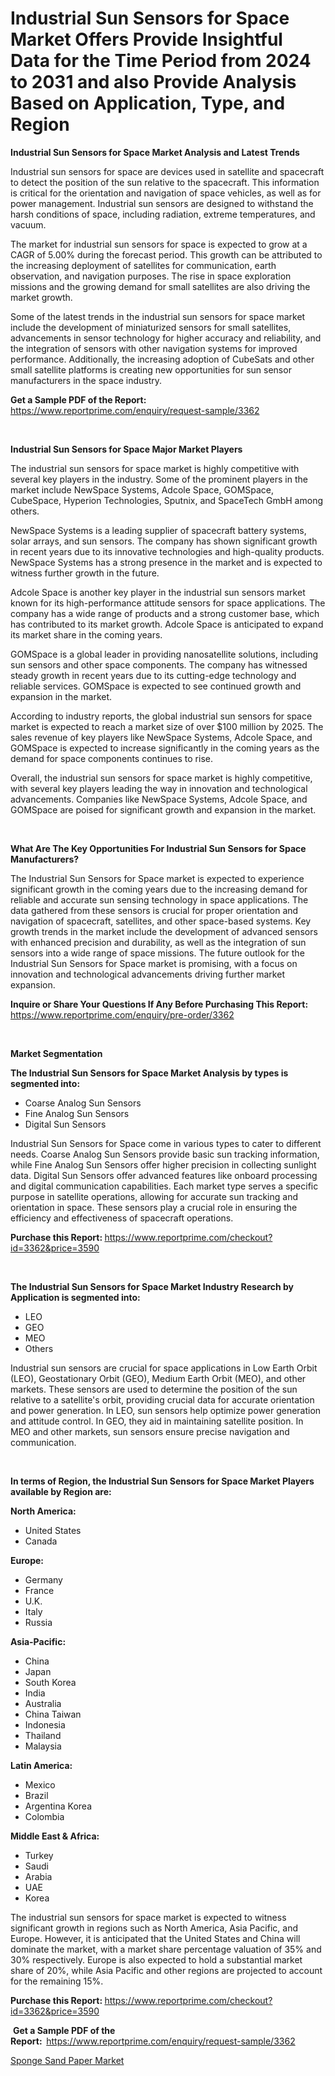 <p><h1>Industrial Sun Sensors for Space Market Offers Provide Insightful Data for the Time Period from 2024 to 2031 and also Provide Analysis Based on Application, Type, and Region</h1></p><p><strong>Industrial Sun Sensors for Space Market Analysis and Latest Trends</strong></p>
<p><p>Industrial sun sensors for space are devices used in satellite and spacecraft to detect the position of the sun relative to the spacecraft. This information is critical for the orientation and navigation of space vehicles, as well as for power management. Industrial sun sensors are designed to withstand the harsh conditions of space, including radiation, extreme temperatures, and vacuum.</p><p>The market for industrial sun sensors for space is expected to grow at a CAGR of 5.00% during the forecast period. This growth can be attributed to the increasing deployment of satellites for communication, earth observation, and navigation purposes. The rise in space exploration missions and the growing demand for small satellites are also driving the market growth.</p><p>Some of the latest trends in the industrial sun sensors for space market include the development of miniaturized sensors for small satellites, advancements in sensor technology for higher accuracy and reliability, and the integration of sensors with other navigation systems for improved performance. Additionally, the increasing adoption of CubeSats and other small satellite platforms is creating new opportunities for sun sensor manufacturers in the space industry.</p></p>
<p><strong>Get a Sample PDF of the Report:&nbsp;</strong> <a href="https://www.reportprime.com/enquiry/request-sample/3362">https://www.reportprime.com/enquiry/request-sample/3362</a></p>
<p>&nbsp;</p>
<p><strong>Industrial Sun Sensors for Space Major Market Players</strong></p>
<p><p>The industrial sun sensors for space market is highly competitive with several key players in the industry. Some of the prominent players in the market include NewSpace Systems, Adcole Space, GOMSpace, CubeSpace, Hyperion Technologies, Sputnix, and SpaceTech GmbH among others.</p><p>NewSpace Systems is a leading supplier of spacecraft battery systems, solar arrays, and sun sensors. The company has shown significant growth in recent years due to its innovative technologies and high-quality products. NewSpace Systems has a strong presence in the market and is expected to witness further growth in the future.</p><p>Adcole Space is another key player in the industrial sun sensors market known for its high-performance attitude sensors for space applications. The company has a wide range of products and a strong customer base, which has contributed to its market growth. Adcole Space is anticipated to expand its market share in the coming years.</p><p>GOMSpace is a global leader in providing nanosatellite solutions, including sun sensors and other space components. The company has witnessed steady growth in recent years due to its cutting-edge technology and reliable services. GOMSpace is expected to see continued growth and expansion in the market.</p><p>According to industry reports, the global industrial sun sensors for space market is expected to reach a market size of over $100 million by 2025. The sales revenue of key players like NewSpace Systems, Adcole Space, and GOMSpace is expected to increase significantly in the coming years as the demand for space components continues to rise.</p><p>Overall, the industrial sun sensors for space market is highly competitive, with several key players leading the way in innovation and technological advancements. Companies like NewSpace Systems, Adcole Space, and GOMSpace are poised for significant growth and expansion in the market.</p></p>
<p>&nbsp;</p>
<p><strong>What Are The Key Opportunities For Industrial Sun Sensors for Space Manufacturers?</strong></p>
<p><p>The Industrial Sun Sensors for Space market is expected to experience significant growth in the coming years due to the increasing demand for reliable and accurate sun sensing technology in space applications. The data gathered from these sensors is crucial for proper orientation and navigation of spacecraft, satellites, and other space-based systems. Key growth trends in the market include the development of advanced sensors with enhanced precision and durability, as well as the integration of sun sensors into a wide range of space missions. The future outlook for the Industrial Sun Sensors for Space market is promising, with a focus on innovation and technological advancements driving further market expansion.</p></p>
<p><strong>Inquire or Share Your Questions If Any Before Purchasing This Report:</strong> <a href="https://www.reportprime.com/enquiry/pre-order/3362">https://www.reportprime.com/enquiry/pre-order/3362</a></p>
<p>&nbsp;</p>
<p><strong>Market Segmentation</strong></p>
<p><strong>The Industrial Sun Sensors for Space Market Analysis by types is segmented into:</strong></p>
<p><ul><li>Coarse Analog Sun Sensors</li><li>Fine Analog Sun Sensors</li><li>Digital Sun Sensors</li></ul></p>
<p><p>Industrial Sun Sensors for Space come in various types to cater to different needs. Coarse Analog Sun Sensors provide basic sun tracking information, while Fine Analog Sun Sensors offer higher precision in collecting sunlight data. Digital Sun Sensors offer advanced features like onboard processing and digital communication capabilities. Each market type serves a specific purpose in satellite operations, allowing for accurate sun tracking and orientation in space. These sensors play a crucial role in ensuring the efficiency and effectiveness of spacecraft operations.</p></p>
<p><strong>Purchase this Report:&nbsp;</strong><a href="https://www.reportprime.com/checkout?id=3362&price=3590">https://www.reportprime.com/checkout?id=3362&price=3590</a></p>
<p>&nbsp;</p>
<p><strong>The Industrial Sun Sensors for Space Market Industry Research by Application is segmented into:</strong></p>
<p><ul><li>LEO</li><li>GEO</li><li>MEO</li><li>Others</li></ul></p>
<p><p>Industrial sun sensors are crucial for space applications in Low Earth Orbit (LEO), Geostationary Orbit (GEO), Medium Earth Orbit (MEO), and other markets. These sensors are used to determine the position of the sun relative to a satellite's orbit, providing crucial data for accurate orientation and power generation. In LEO, sun sensors help optimize power generation and attitude control. In GEO, they aid in maintaining satellite position. In MEO and other markets, sun sensors ensure precise navigation and communication.</p></p>
<p>&nbsp;</p>
<p><strong>In terms of Region, the Industrial Sun Sensors for Space Market Players available by Region are:</strong></p>
<p>
    <p> <strong> North America: </strong>
        <ul>
            <li>United States</li>
            <li>Canada</li>
        </ul>
        </p> 
    <p> <strong> Europe: </strong>
        <ul>
            <li>Germany</li>
            <li>France</li>
            <li>U.K.</li>
            <li>Italy</li>
            <li>Russia</li>
        </ul>
        </p> 
    <p> <strong> Asia-Pacific: </strong>
        <ul>
            <li>China</li>
            <li>Japan</li>
            <li>South Korea</li>
            <li>India</li>
            <li>Australia</li>
            <li>China Taiwan</li>
            <li>Indonesia</li>
            <li>Thailand</li>
            <li>Malaysia</li>
        </ul>
        </p> 
    <p> <strong> Latin America: </strong>
        <ul>
            <li>Mexico</li>
            <li>Brazil</li>
            <li>Argentina Korea</li>
            <li>Colombia</li>
        </ul>
        </p> 
    <p> <strong> Middle East & Africa: </strong>
        <ul>
            <li>Turkey</li>
            <li>Saudi</li>
            <li>Arabia</li>
            <li>UAE</li>
            <li>Korea</li>
        </ul>
    </p>
    </p>
<p><p>The industrial sun sensors for space market is expected to witness significant growth in regions such as North America, Asia Pacific, and Europe. However, it is anticipated that the United States and China will dominate the market, with a market share percentage valuation of 35% and 30% respectively. Europe is also expected to hold a substantial market share of 20%, while Asia Pacific and other regions are projected to account for the remaining 15%.</p></p>
<p><strong>Purchase this Report: </strong><a href="https://www.reportprime.com/checkout?id=3362&price=3590">https://www.reportprime.com/checkout?id=3362&price=3590</a></p>
<p>&nbsp;<strong>Get a Sample PDF of the Report:&nbsp;&nbsp;</strong><a href="https://www.reportprime.com/enquiry/request-sample/3362">https://www.reportprime.com/enquiry/request-sample/3362</a></p>
<p><strong></strong></p>
<p><p><a href="https://natural-crush-b99.notion.site/Sponge-Sand-Paper-Market-Size-and-Growth-Market-Segmentation-Regional-and-Country-Breakdowns-and--8e5cd8916f834175b031208e8f19d3ce">Sponge Sand Paper Market</a></p></p>